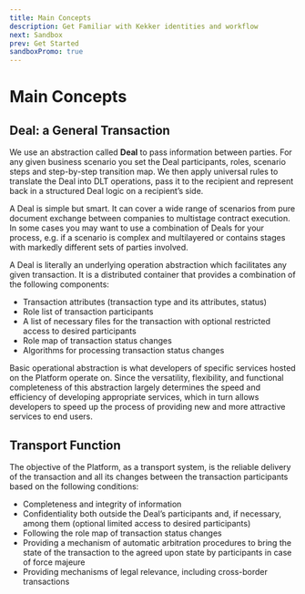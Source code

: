 ```yaml
---
title: Main Concepts
description: Get Familiar with Kekker identities and workflow
next: Sandbox
prev: Get Started
sandboxPromo: true
---
```


# Main Concepts


## Deal: a General Transaction 

We use an abstraction called **Deal** to pass information between parties. For any given business scenario you set the Deal participants, roles, scenario steps and step-by-step transition map. We then apply universal rules to translate the Deal into DLT operations, pass it to the recipient and represent back in a structured Deal logic on a recipient’s side. 

A Deal is simple but smart. It can cover a wide range of scenarios from pure document exchange between companies to multistage contract execution. In some cases you may want to use a combination of Deals for your process, e.g. if a scenario is complex and multilayered or contains stages with markedly different sets of parties involved.

A Deal is literally an underlying operation abstraction which facilitates any given transaction. It is a distributed container that provides a combination of the following components:
* Transaction attributes (transaction type and its attributes, status)
* Role list of transaction participants
* A list of necessary files for the transaction with optional restricted access to desired participants
* Role map of transaction status changes
* Algorithms for processing transaction status changes

Basic operational abstraction is what developers of specific services hosted on the Platform operate on. Since the versatility, flexibility, and functional completeness of this abstraction largely determines the speed and efficiency of developing appropriate services, which in turn allows developers to speed up the process of providing new and more attractive services to end users.

## Transport Function

The objective of the Platform, as a transport system, is the reliable delivery of the transaction and all its changes between the transaction participants based on the following conditions:
* Completeness and integrity of information
* Confidentiality both outside the Deal’s participants and, if necessary, among them (optional limited access to desired participants)
* Following the role map of transaction status changes
* Providing a mechanism of automatic arbitration procedures to bring the state of the transaction to the agreed upon state by participants in case of force majeure
* Providing mechanisms of legal relevance, including cross-border transactions
